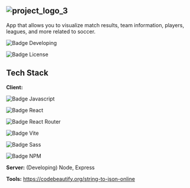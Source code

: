 ## ![project_logo_3](https://github.com/7AleGz/Better-Match/assets/92764868/5bdb3979-367f-40a2-8d7c-e4dacab2d4b4)

App that allows you to visualize match results, team information, players, leagues, and more related to soccer.

![Badge Developing](https://img.shields.io/badge/STATUS-%20DEVELOPING-green?style=flat-square)

![Badge License](https://img.shields.io/badge/LICENSE-%20MIT-violet?style=flat-square)
## Tech Stack

**Client:** 

![Badge Javascript](https://img.shields.io/badge/JavaScript-F7DF1E.svg?style=for-the-badge&logo=JavaScript&logoColor=black)

![Badge React](https://img.shields.io/badge/React-1974d2.svg?style=for-the-badge&logo=React&logoColor=white)

![Badge React Router](https://img.shields.io/badge/React%20Router-CA4245.svg?style=for-the-badge&logo=React-Router&logoColor=white)

![Badge Vite](https://img.shields.io/badge/Vite-6a329f.svg?style=for-the-badge&logo=Vite&logoColor=white)

![Badge Sass](https://img.shields.io/badge/Sass-CC6699.svg?style=for-the-badge&logo=Sass&logoColor=white)

![Badge NPM](https://img.shields.io/badge/npm-CB3837.svg?style=for-the-badge&logo=npm&logoColor=white)

**Server:** (Developing) Node, Express

**Tools:** https://codebeautify.org/string-to-json-online